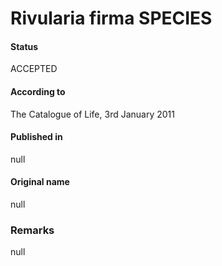 # Rivularia firma SPECIES

#### Status
ACCEPTED

#### According to
The Catalogue of Life, 3rd January 2011

#### Published in
null

#### Original name
null

### Remarks
null